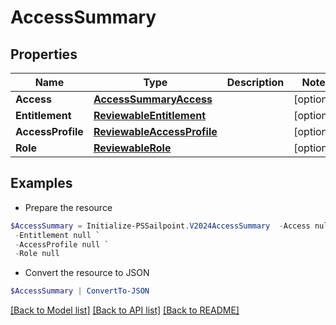 # AccessSummary
## Properties

Name | Type | Description | Notes
------------ | ------------- | ------------- | -------------
**Access** | [**AccessSummaryAccess**](AccessSummaryAccess.md) |  | [optional] 
**Entitlement** | [**ReviewableEntitlement**](ReviewableEntitlement.md) |  | [optional] 
**AccessProfile** | [**ReviewableAccessProfile**](ReviewableAccessProfile.md) |  | [optional] 
**Role** | [**ReviewableRole**](ReviewableRole.md) |  | [optional] 

## Examples

- Prepare the resource
```powershell
$AccessSummary = Initialize-PSSailpoint.V2024AccessSummary  -Access null `
 -Entitlement null `
 -AccessProfile null `
 -Role null
```

- Convert the resource to JSON
```powershell
$AccessSummary | ConvertTo-JSON
```

[[Back to Model list]](../README.md#documentation-for-models) [[Back to API list]](../README.md#documentation-for-api-endpoints) [[Back to README]](../README.md)

